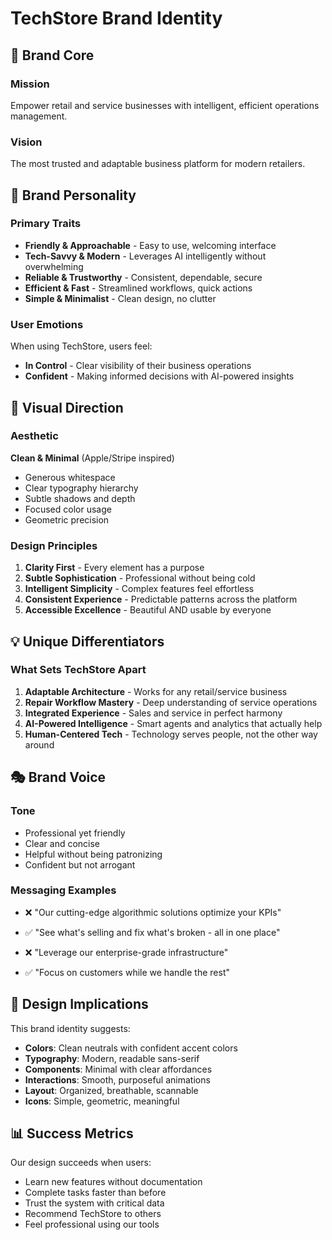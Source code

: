 # TechStore Brand Identity

## 🎯 Brand Core

### Mission
Empower retail and service businesses with intelligent, efficient operations management.

### Vision
The most trusted and adaptable business platform for modern retailers.

## 🌟 Brand Personality

### Primary Traits
- **Friendly & Approachable** - Easy to use, welcoming interface
- **Tech-Savvy & Modern** - Leverages AI intelligently without overwhelming
- **Reliable & Trustworthy** - Consistent, dependable, secure
- **Efficient & Fast** - Streamlined workflows, quick actions
- **Simple & Minimalist** - Clean design, no clutter

### User Emotions
When using TechStore, users feel:
- **In Control** - Clear visibility of their business operations
- **Confident** - Making informed decisions with AI-powered insights

## 🎨 Visual Direction

### Aesthetic
**Clean & Minimal** (Apple/Stripe inspired)
- Generous whitespace
- Clear typography hierarchy
- Subtle shadows and depth
- Focused color usage
- Geometric precision

### Design Principles
1. **Clarity First** - Every element has a purpose
2. **Subtle Sophistication** - Professional without being cold
3. **Intelligent Simplicity** - Complex features feel effortless
4. **Consistent Experience** - Predictable patterns across the platform
5. **Accessible Excellence** - Beautiful AND usable by everyone

## 💡 Unique Differentiators

### What Sets TechStore Apart
1. **Adaptable Architecture** - Works for any retail/service business
2. **Repair Workflow Mastery** - Deep understanding of service operations
3. **Integrated Experience** - Sales and service in perfect harmony
4. **AI-Powered Intelligence** - Smart agents and analytics that actually help
5. **Human-Centered Tech** - Technology serves people, not the other way around

## 🎭 Brand Voice

### Tone
- Professional yet friendly
- Clear and concise
- Helpful without being patronizing
- Confident but not arrogant

### Messaging Examples
- ❌ "Our cutting-edge algorithmic solutions optimize your KPIs"
- ✅ "See what's selling and fix what's broken - all in one place"

- ❌ "Leverage our enterprise-grade infrastructure"
- ✅ "Focus on customers while we handle the rest"

## 🚀 Design Implications

This brand identity suggests:
- **Colors**: Clean neutrals with confident accent colors
- **Typography**: Modern, readable sans-serif
- **Components**: Minimal with clear affordances
- **Interactions**: Smooth, purposeful animations
- **Layout**: Organized, breathable, scannable
- **Icons**: Simple, geometric, meaningful

## 📊 Success Metrics

Our design succeeds when users:
- Learn new features without documentation
- Complete tasks faster than before
- Trust the system with critical data
- Recommend TechStore to others
- Feel professional using our tools
